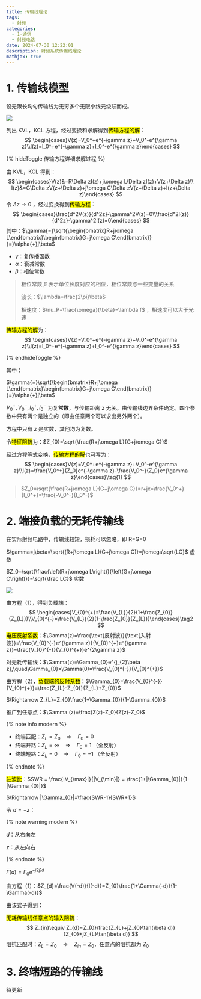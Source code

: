 ```yaml
---
title: 传输线理论
tags:
  - 射频
categories:
  - 1-通信
  - 射频电路
date: 2024-07-30 12:22:01
description: 射频系统传输线理论
mathjax: true
---
```


# 1. 传输线模型

设无限长均匀传输线为无穷多个无限小线元级联而成。

![](image-20240603214919978.png)

列出 KVL，KCL 方程，经过变换和求解得到<mark>传输方程的解</mark>：
$$
\begin{cases}V(z)=V_0^+e^{-\gamma z}+V_0^-e^{\gamma z}\\I(z)=I_0^+e^{-\gamma z}+I_0^-e^{\gamma z}\end{cases}
$$

{% hideToggle 传输方程详细求解过程 %}

由 KVL，KCL 得到：
$$
\begin{cases}V(z)&=R\Delta zI(z)+j\omega L\Delta zI(z)+V(z+\Delta z)\\
I(z)&=G\Delta zV(z+\Delta z)+j\omega C\Delta zV(z+\Delta z)+I(z+\Delta z)\end{cases}
$$
令 $\Delta z\to0$ ，经过变换得到<mark>传输方程</mark>：
$$
\begin{cases}\frac{d^2V(z)}{d^2z}-\gamma^2V(z)=0\\\frac{d^2I(z)}{d^2z}-\gamma^2I(z)=0\end{cases}
$$
其中：$\gamma{=}\sqrt{\begin{bmatrix}R+j\omega L\end{bmatrix}\begin{bmatrix}G+j\omega C\end{bmatrix}}{=}\alpha{+}j\beta$

- $\gamma$：复传播函数
- $\alpha$：衰减常数
- $\beta$​：相位常数

> 相位常数 $\beta$ 表示单位长度对应的相位，相位常数与一些变量的关系
>
> 波长：$\lambda=\frac{2\pi}\beta$
>
> 相速度：$\nu_P=\frac{\omega}{\beta}=\lambda f$​ ，相速度可以大于光速

<mark>传输方程的解</mark>为：
$$
\begin{cases}V(z)=V_0^+e^{-\gamma z}+V_0^-e^{\gamma z}\\I(z)=I_0^+e^{-\gamma z}+I_0^-e^{\gamma z}\end{cases}
$$


{% endhideToggle %}

其中：

$\gamma{=}\sqrt{\begin{bmatrix}R+j\omega L\end{bmatrix}\begin{bmatrix}G+j\omega C\end{bmatrix}}{=}\alpha{+}j\beta$

$V_0^+,V_0^-,I_0^+,I_0^-$ 为复**常数**，与传输距离 z 无关。由传输线边界条件确定。四个参数中只有两个是独立的（即由任意两个可以求出另外两个）。

方程中只有 $z$ 是实数，其他均为复数。

令<mark>特征阻抗</mark>为：$Z_{0}=\sqrt{\frac{R+j\omega L}{G+j\omega C}}$

经过方程等式变换，<mark>传输方程的解</mark>也可写为：
$$
\begin{cases}V(z)=V_0^+e^{-\gamma z}+V_0^-e^{\gamma z}\\I(z)=\frac{V_0^+}{Z_0}e^{-\gamma z}-\frac{V_0^-}{Z_0}e^{\gamma z}\end{cases}\tag{1}
$$

> $Z_0=\sqrt{\frac{R+j\omega L}{G+j\omega C}}=r+jx=\frac{V_0^+}{I_0^+}=\frac{-V_0^-}{I_0^-}$



# 2. 端接负载的无耗传输线

在实际射频电路中，传输线较短，损耗可以忽略，即 R=G=0

$\gamma=j\beta=\sqrt{(R+j\omega L)(G+j\omega C)}=j\omega\sqrt{LC}$	虚数

$Z_0=\sqrt{\frac{\left(R+j\omega L\right)}{\left(G+j\omega C\right)}}=\sqrt{\frac LC}$	实数

![](image-20240616160333895.png)

由方程（1），得到负载端：
$$
\begin{cases}V_{0}^{+}=\frac{V_{L}}{2}(1+\frac{Z_{0}}{Z_{L}})\\V_{0}^{-}=\frac{V_{L}}{2}(1-\frac{Z_{0}}{Z_{L}})\end{cases}\tag2
$$
<mark>电压反射系数</mark>：$\Gamma(z)=\frac{\text{反射波}}{\text{入射波}}=\frac{V_{0}^{-}e^{\gamma z}}{V_{0}^{+}e^{\gamma z}}=\frac{V_{0}^{-}}{V_{0}^{+}}e^{2\gamma z}$

对无耗传输线：$\Gamma(z)=\Gamma_{0}e^{j_{2}\beta z},\quad\Gamma_{0}=\Gamma(0)=\frac{V_{0}^{-}}{V_{0}^{+}}$

由方程（2），<mark>负载端的反射系数</mark>：$\Gamma_{0}=\frac{V_{0}^{-}}{V_{0}^{+}}=\frac{Z_{L}-Z_{0}}{Z_{L}+Z_{0}}$

$\Rightarrow Z_{L}=Z_{0}\frac{1+\Gamma_{0}}{1-\Gamma_{0}}$​

推广到任意点：$\Gamma (z)=\frac{Z(z)-Z_0}{Z(z)-Z_0}$

{% note info modern %}

- 终端匹配：$Z_{L}=Z_{0} \quad \Rightarrow \quad \Gamma_{0}=0$
- 终端开路：$Z_{L}=\infty \quad \Rightarrow \quad \Gamma_{0}=1$       （全反射）
- 终端短路：$Z_{L}=0 \quad \Rightarrow \quad \Gamma_{0}=-1$      （全反射）

{% endnote %}

<mark>驻波比</mark>：$SWR = \frac{|V_{\max}|}{|V_{\min}|} = \frac{1+|\Gamma_{0}|}{1-|\Gamma_{0}|}$

$\Rightarrow |\Gamma_{0}|=\frac{SWR-1}{SWR+1}$

令 $d=-z$​：

{% note warning modern %}

$d$：从右向左

$z$：从左向右

{% endnote %}

$\Gamma(d)=\Gamma_{0}e^{-j2\beta d}$

由方程（1）：$Z_{d}=\frac{V(-d)}{I(-d)}=Z_{0}\frac{1+\Gamma(-d)}{1-\Gamma(-d)}$

由该式子得到：

<mark>无耗传输线任意点的输入阻抗</mark>：
$$
Z_{in}\equiv Z_{d}=Z_{0}\frac{Z_{L}+jZ_{0}\tan(\beta d)}{Z_{0}+jZ_{L}\tan(\beta d)}
$$
阻抗匹配时：$Z_{L}=Z_{0}\quad\Rightarrow\quad Z_{in}=Z_{0}$，任意点的阻抗都为 $Z_0$

# 3. 终端短路的传输线

待更新
